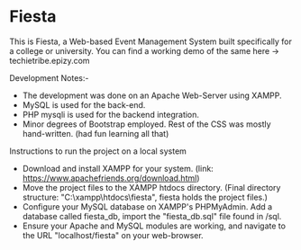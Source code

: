 # Fiesta
This is Fiesta, a Web-based Event Management System built specifically for a college or university.
You can find a working demo of the same here -> techietribe.epizy.com

Development Notes:-
- The development was done on an Apache Web-Server using XAMPP.
- MySQL is used for the back-end.
- PHP mysqli is used for the backend integration.
- Minor degrees of Bootstrap employed. Rest of the CSS was mostly hand-written. (had fun learning all that)

Instructions to run the project on a local system
- Download and install XAMPP for your system. (link: https://www.apachefriends.org/download.html)
- Move the project files to the XAMPP htdocs directory. (Final directory structure: "C:\xampp\htdocs\fiesta", fiesta holds the project files.)
- Configure your MySQL database on XAMPP's PHPMyAdmin. Add a database called fiesta_db, import the "fiesta_db.sql" file found in /sql.
- Ensure your Apache and MySQL modules are working, and navigate to the URL "localhost/fiesta" on your web-browser.


